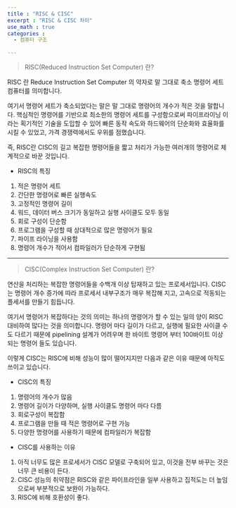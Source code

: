 ```yaml
---
title : "RISC & CISC"
excerpt : "RISC & CISC 차이"
use_math : true
categories :
  - 컴퓨터 구조

---
```


> RISC(Reduced Instruction Set Computer) 란?      

RISC 란 Reduce Instruction Set Computer 의 약자로 말 그대로 축소 명령어 세트 컴퓨터를 의미합니다.  

여기서 명령어 세트가 축소되었다는 말은 말 그대로 명령어의 개수가 적은 것을 말합니다. 핵심적인 명령어를 기반으로 최소한의 명령어 세트를 구성함으로써 파이프라이닝 이라는 획기적인 기술을 도입할 수 있어 빠른 동작 속도와 하드웨어의 단순화와 효율화를 시킬 수 있었고, 가격 경쟁력에서도 우위를 점했습니다.  

즉, RISC란 CISC의 길고 복잡한 명령어들을 짧고 처리가 가능한 여러개의 명령어로 체계적으로 바꾼 것입니다.

- RISC의 특징   

1. 적은 명령어 세트
2. 간단한 명령어로 빠른 실행속도
3. 고정적인 명령어 길이
4. 워드, 데이터 버스 크기가 동일하고 실행 사이클도 모두 동일
5. 회로 구성이 단순함
6. 프로그램을 구성할 때 상대적으로 많은 명령어가 필요
7. 파이프 라이닝을 사용함
8. 명령어 개수가 적어서 컴파일러가 단순하게 구현됨

---

> CISC(Complex Instruction Set Computer) 란?    

연산을 처리하는 복잡한 명령어들을 수백개 이상 탑재하고 있는 프로세서입니다. CISC는 명령어 개수 증가에 따라 프로세서 내부구조가 매우 복잡해 지고, 고속으로 적동되는 플세서를 만들기 힘듭니다.      

여기서 명령어가 복잡하다는 것의 의미는 하나의 명령어가 할 수 있는 일의 양이 RISC 대비하여 많다는 것을 의미합니다. 명령어 마다 길이가 다르고, 실행에 필요한 사이클 수도 다르기 때문에 pipelining 설계가 어려우며 한 바이트 명령어 부터 100바이트 이상되는 명령어 들도 있습니다.  

이렇게 CISC는 RISC에 비해 성능이 많이 떨어지지만 다음과 같은 이유 때문에 아직도 쓰이고 있습니다.   

- CISC의 특징    

1. 명령어의 개수가 많음  
2. 명령어 길이가 다양하며, 실행 사이클도 명령어 마다 다름  
3. 회로구성이 복잡함  
4. 프로그램을 만들 때 적은 명령어로 구현 가능  
5. 다양한 명령어를 사용하기 때문에 컴파일러가 복잡함  

- CISC를 사용하는 이유  

1. 아직 너무도 많은 프로세서가 CISC 모델로 구축되어 있고, 이것을 전부 바꾸는 것은 너무 큰 비용이 든다.  
2. CISC 성능의 취약점은 RISC와 같은 파이프라인을 일부 사용하고 집적도는 더 높임으로써 부분적으로 보완이 가능하다.  
3. RISC에 비해 호환성이 좋다.  
